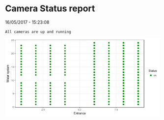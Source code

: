 Camera Status report
================
16/05/2017 - 15:23:08

    All cameras are up and running

![](camreport_files/figure-markdown_github/unnamed-chunk-2-1.png)
